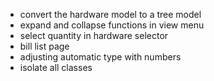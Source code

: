 - convert the hardware model to a tree model
- expand and collapse functions in view menu
- select quantity in hardware selector
- bill list page
- adjusting automatic type with numbers
- isolate all classes